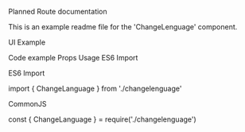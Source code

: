 Planned Route documentation

This is an example readme file for the 'ChangeLenguage' component.

UI Example

Code example 
Props
Usage
ES6 Import

ES6 Import

import { ChangeLanguage } from './changelenguage'

CommonJS

const { ChangeLanguage } = require('./changelenguage')